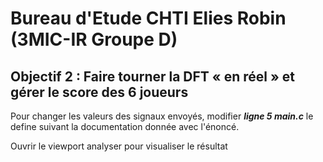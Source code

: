# Bureau d'Etude CHTI Elies Robin (3MIC-IR Groupe D)
## Objectif 2 : Faire tourner la DFT « en réel » et gérer le score des 6 joueurs

Pour changer les valeurs des signaux envoyés, modifier ***ligne 5 main.c*** le define suivant la documentation donnée avec l'énoncé.

Ouvrir le viewport analyser pour visualiser le résultat
